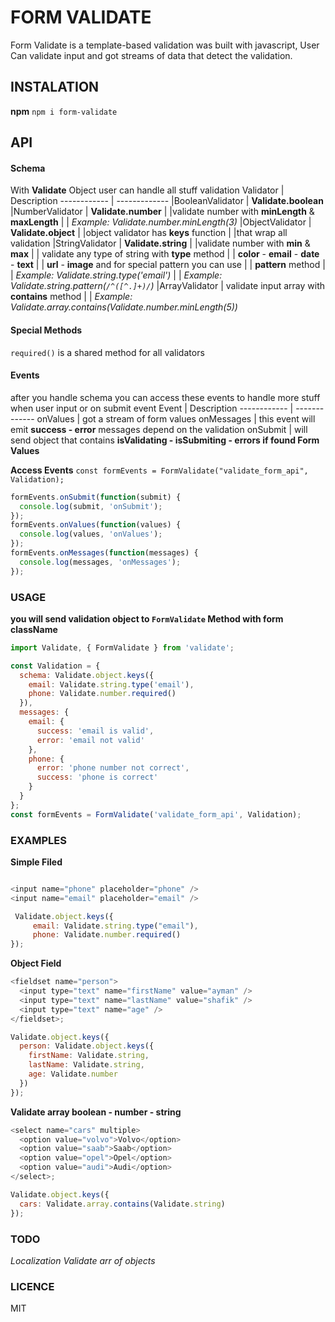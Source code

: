 # FORM VALIDATE

Form Validate is a template-based validation was built with javascript, User Can validate input and got streams of data that detect the validation.

## INSTALATION

**npm**
`npm i form-validate`

## API

#### Schema

With **Validate** Object user can handle all stuff validation
Validator | Description
------------ | -------------
|BooleanValidator | **Validate.boolean**
|NumberValidator | **Validate.number**
| |validate number with **minLength** & **maxLength**
| | _Example: Validate.number.minLength(3)_
|ObjectValidator | **Validate.object**
| |object validator has **keys** function
| |that wrap all validation
|StringValidator | **Validate.string**
| |validate number with **min** & **max**
| | validate any type of string with **type** method
| | **color** - **email** - **date** - **text**
| | **url** - **image** and for special pattern you can use
| | **pattern** method
| | _Example: Validate.string.type('email')_
| | _Example: Validate.string.pattern(`/^([^.]+)/`)_
|ArrayValidator | validate input array with **contains** method
| | _Example: Validate.array.contains(Validate.number.minLength(5))_

#### Special Methods

`required()` is a shared method for all validators

#### Events

after you handle schema you can access these events to handle more stuff
when user input or on submit event
Event | Description
------------ | -------------
onValues | got a stream of form values
onMessages | this event will emit **success - error** messages depend on the validation
onSubmit | will send object that contains **isValidating - isSubmiting - errors if found Form Values**

**Access Events**
`const formEvents = FormValidate("validate_form_api", Validation);`

```javascript
formEvents.onSubmit(function(submit) {
  console.log(submit, 'onSubmit');
});
formEvents.onValues(function(values) {
  console.log(values, 'onValues');
});
formEvents.onMessages(function(messages) {
  console.log(messages, 'onMessages');
});
```

### USAGE

**you will send validation object to `FormValidate` Method with form className**

```javascript
import Validate, { FormValidate } from 'validate';

const Validation = {
  schema: Validate.object.keys({
    email: Validate.string.type('email'),
    phone: Validate.number.required()
  }),
  messages: {
    email: {
      success: 'email is valid',
      error: 'email not valid'
    },
    phone: {
      error: 'phone number not correct',
      success: 'phone is correct'
    }
  }
};
const formEvents = FormValidate('validate_form_api', Validation);
```

### EXAMPLES

**Simple Filed**

```javascript

<input name="phone" placeholder="phone" />
<input name="email" placeholder="email" />

 Validate.object.keys({
     email: Validate.string.type("email"),
     phone: Validate.number.required()
});
```

**Object Field**

```javascript
<fieldset name="person">
  <input type="text" name="firstName" value="ayman" />
  <input type="text" name="lastName" value="shafik" />
  <input type="text" name="age" />
</fieldset>;

Validate.object.keys({
  person: Validate.object.keys({
    firstName: Validate.string,
    lastName: Validate.string,
    age: Validate.number
  })
});
```

**Validate array boolean - number - string**

```javascript
<select name="cars" multiple>
  <option value="volvo">Volvo</option>
  <option value="saab">Saab</option>
  <option value="opel">Opel</option>
  <option value="audi">Audi</option>
</select>;

Validate.object.keys({
  cars: Validate.array.contains(Validate.string)
});
```

### TODO

_Localization_
_Validate arr of objects_

### LICENCE

MIT
